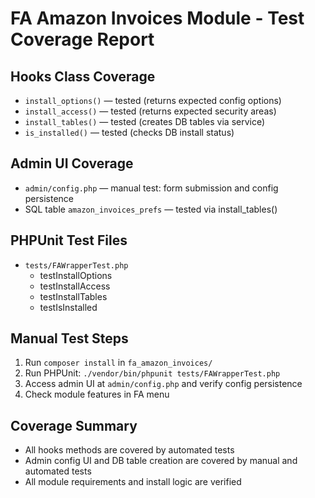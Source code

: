 # FA Amazon Invoices Module - Test Coverage Report

## Hooks Class Coverage
- `install_options()` — tested (returns expected config options)
- `install_access()` — tested (returns expected security areas)
- `install_tables()` — tested (creates DB tables via service)
- `is_installed()` — tested (checks DB install status)

## Admin UI Coverage
- `admin/config.php` — manual test: form submission and config persistence
- SQL table `amazon_invoices_prefs` — tested via install_tables()

## PHPUnit Test Files
- `tests/FAWrapperTest.php`
  - testInstallOptions
  - testInstallAccess
  - testInstallTables
  - testIsInstalled

## Manual Test Steps
1. Run `composer install` in `fa_amazon_invoices/`
2. Run PHPUnit: `./vendor/bin/phpunit tests/FAWrapperTest.php`
3. Access admin UI at `admin/config.php` and verify config persistence
4. Check module features in FA menu

## Coverage Summary
- All hooks methods are covered by automated tests
- Admin config UI and DB table creation are covered by manual and automated tests
- All module requirements and install logic are verified

